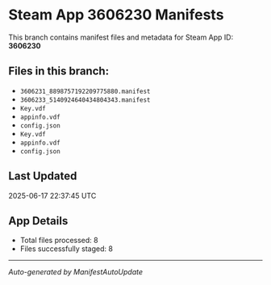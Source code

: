# Steam App 3606230 Manifests

This branch contains manifest files and metadata for Steam App ID: **3606230**

## Files in this branch:
- `3606231_8898757192209775880.manifest`
- `3606233_5140924640434804343.manifest`
- `Key.vdf`
- `appinfo.vdf`
- `config.json`
- `Key.vdf`
- `appinfo.vdf`
- `config.json`

## Last Updated
2025-06-17 22:37:45 UTC

## App Details
- Total files processed: 8
- Files successfully staged: 8

---
*Auto-generated by ManifestAutoUpdate*
